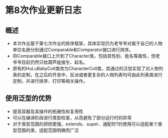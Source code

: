# 第8次作业更新日志

## 概述

* 本次作业基于第七次作业的排序框架，具体实现仍为老爷爷对属于自己的人物单位名册分别通过Comparable和Comparator接口进行排序。
* 将Comparable接口上升到了Character类，包括其性别、姓名等属性，但老爷爷目前仍然只给葫芦娃接生、起名。
* 原有的HuLuBabyColl类改为CharacterColl类，其通过<T extends Character>的泛型实现了对人物列表的定制，在之后的开发中，反派或者更复杂的人物列表均可由此列表类进行定制，并进行排序、打印等相关操作。

## 使用泛型的优势

* 提高容器及其操作的拓展性和复用性
* 可以在编译阶段进行类型检查，从而避免了部分运行时的异常
* 对于类型范围的把控更强，extends、super、通配符?的使用可以适配某个类型范围的类，适配范围明确而广泛
